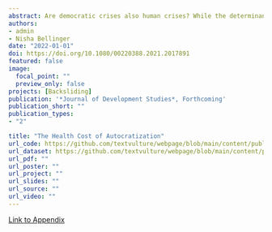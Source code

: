 ```yaml
---
abstract: Are democratic crises also human crises? While the determinants of the erosion of democracy have been extensively scrutinized in the literature, their public policy consequences remain relatively unexplored. In a novel attempt to navigate this uncharted terrain, we analyze the effect of autocratization on health outcomes. We conceptualize autocratization as the relative decline of ‘vertical’ and ‘horizontal’ accountability. ‘Vertical accountability’ is threatened in the absence of regular free and fair elections as well as restricted political participation. A decline in vertical accountability lowers citizens’ capacity to ensure governmental responsiveness to public demands. ‘Horizontal accountability’ is reduced when the executive branch undermines the other branches of government. Limited electoral competition further strengthens the executive branch relative to other branches. We argue that such a movement away from emocracy—autocratization—has a detrimental effect on public health outcomes. We present empirical evidence supporting this argument in within- and cross-country contexts using regression discontinuity designs as well as panel data analysis.
authors:
- admin
- Nisha Bellinger
date: "2022-01-01"
doi: https://doi.org/10.1080/00220388.2021.2017891
featured: false
image:
  focal_point: ""
  preview_only: false
projects: [Backsliding]
publication: '*Journal of Development Studies*, Forthcoming'
publication_short: ""
publication_types:
- "2"

title: "The Health Cost of Autocratization"
url_code: https://github.com/textvulture/webpage/blob/main/content/publication/Son2021c/healthcost.do
url_dataset: https://github.com/textvulture/webpage/blob/main/content/publication/Son2021c/healthcost.dta
url_pdf: ""
url_poster: ""
url_project: ""
url_slides: ""
url_source: ""
url_video: ""
---
```


[Link to Appendix](https://www.tandfonline.com/doi/suppl/10.1080/00220388.2021.2017891?scroll=top)